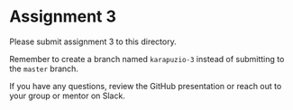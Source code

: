 # Assignment 3

Please submit assignment 3 to this directory.

Remember to create a branch named `karapuzio-3` 
instead of submitting to the `master` branch.

If you have any questions, review the GitHub presentation or reach
out to your group or mentor on Slack.
